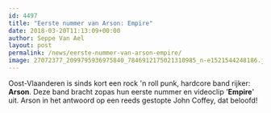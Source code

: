 ```yaml
---
id: 4497
title: "Eerste nummer van Arson: Empire"
date: 2018-03-20T11:13:09+00:00
author: Seppe Van Ael
layout: post
permalink: /news/eerste-nummer-van-arson-empire/
image: 27072377_2099795936975840_7846912175021310985_n-e1521544248186.jpg
---
```

Oost-Vlaanderen is sinds kort een rock 'n roll punk, hardcore band rijker: **Arson**. Deze band bracht zopas hun eerste nummer en videoclip '**Empire**' uit. Arson in het antwoord op een reeds gestopte John Coffey, dat beloofd!

&nbsp;